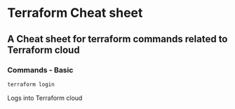 # Terraform Cheat sheet
## A Cheat sheet for terraform commands related to Terraform cloud

### Commands - Basic
```bash
terraform login
```
Logs into Terraform cloud